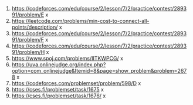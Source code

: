 1.	https://codeforces.com/edu/course/2/lesson/7/2/practice/contest/289391/problem/E                                x
2.	https://leetcode.com/problems/min-cost-to-connect-all-points/description/                                       x
3.	https://codeforces.com/edu/course/2/lesson/7/2/practice/contest/289391/problem/F                                x
4.	https://codeforces.com/edu/course/2/lesson/7/2/practice/contest/289391/problem/H                                x
5.	https://www.spoj.com/problems/IITKWPCG/                                                                         x
6.	https://uva.onlinejudge.org/index.php?option=com_onlinejudge&Itemid=8&page=show_problem&problem=2678            x
7.	https://codeforces.com/problemset/problem/598/D                                                                 x
8.	https://cses.fi/problemset/task/1675                                                                            x
9.	https://cses.fi/problemset/task/1676/                                                                           x
